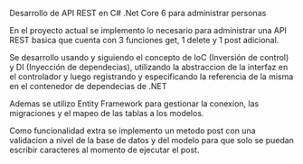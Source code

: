 Desarrollo de API REST en C# .Net Core 6 para administrar personas

En el proyecto actual se implemento lo necesario para administrar una API REST basica que cuenta con 3 funciones get, 1 delete y 1 post adicional.

Se desarrollo usando y siguiendo el concepto de IoC (Inversión de control) y DI (Inyección de dependecias), utilizando la abstraccion de la interfaz en el controlador y luego registrando y especificando la referencia de la misma en el contenedor de dependecias de .NET

Ademas se utilizo Entity Framework para gestionar la conexion, las migraciones y el mapeo de las tablas a los modelos.

Como funcionalidad extra se implemento un metodo post con una validacion a nivel de la base de datos y del modelo para que solo se puedan escribir caracteres al momento de ejecutar el post.
